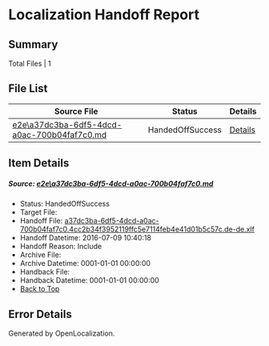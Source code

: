 # <a name='report-top'></a> Localization Handoff Report

## Summary
 Total Files | 1

## File List
 Source File | Status | Details 
 ----------- | ------ | ------- 
 [e2e\a37dc3ba-6df5-4dcd-a0ac-700b04faf7c0.md](https://github.com/OpenLocalizationTestOrg/oltest/blob/280ee5d475bbf5ba2eb816e3cd86646d16203676/e2e/a37dc3ba-6df5-4dcd-a0ac-700b04faf7c0.md) | HandedOffSuccess | [Details](#91fb47fd168cbccd86d9f90497173fef92d9fb933)

## Item Details
##### <a name='91fb47fd168cbccd86d9f90497173fef92d9fb933'></a> Source: [e2e\a37dc3ba-6df5-4dcd-a0ac-700b04faf7c0.md](https://github.com/OpenLocalizationTestOrg/oltest/blob/280ee5d475bbf5ba2eb816e3cd86646d16203676/e2e/a37dc3ba-6df5-4dcd-a0ac-700b04faf7c0.md)
* Status: HandedOffSuccess
* Target File: 
* Handoff File: [a37dc3ba-6df5-4dcd-a0ac-700b04faf7c0.4cc2b34f3952119ffc5e7114feb4e41d01b5c57c.de-de.xlf](https://github.com/OpenLocalizationTestOrg/olhandoff-e2e/blob/dc4167f2dc7ecc0280c2756dd4e3cf57bab05d07/ol-handoff/OpenLocalizationTestOrg/oltest-dede-fly/ci/ht/a37dc3ba-6df5-4dcd-a0ac-700b04faf7c0.4cc2b34f3952119ffc5e7114feb4e41d01b5c57c.de-de.xlf)
* Handoff Datetime: 2016-07-09 10:40:18
* Handoff Reason: Include
* Archive File: 
* Archive Datetime: 0001-01-01 00:00:00
* Handback File: 
* Handback Datetime: 0001-01-01 00:00:00
* [Back to Top](#report-top)


## Error Details

Generated by OpenLocalization.
